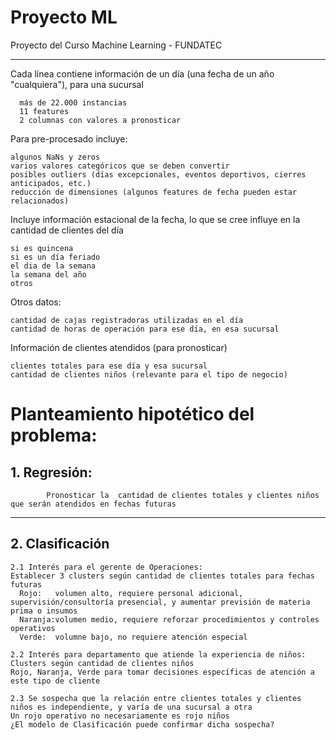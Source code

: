 # Proyecto ML
Proyecto del Curso Machine Learning - FUNDATEC

**********************************************************************************

Cada línea contiene información de un día (una fecha de un año "cualquiera"), para una sucursal      

      más de 22.000 instancias
      11 features  
      2 columnas con valores a pronosticar

Para pre-procesado incluye:

    algunos NaNs y zeros
    varios valores categóricos que se deben convertir
    posibles outliers (días excepcionales, eventos deportivos, cierres anticipados, etc.)
    reducción de dimensiones (algunos features de fecha pueden estar relacionados)
 
Incluye información estacional de la fecha, lo que se cree influye en la cantidad de clientes del día

    si es quincena
    si es un día feriado
    el dia de la semana
    la semana del año
    otros
 
Otros datos:
  
    cantidad de cajas registradoras utilizadas en el día
    cantidad de horas de operación para ese día, en esa sucursal
  
Información de clientes atendidos (para pronosticar)
  
    clientes totales para ese día y esa sucursal
    cantidad de clientes niños (relevante para el tipo de negocio)
  
# Planteamiento hipotético del problema:

  ## 1. Regresión:
  
            Pronosticar la  cantidad de clientes totales y clientes niños que serán atendidos en fechas futuras
  
  **********************************************************************************
  
  ## 2. Clasificación
  
    2.1 Interés para el gerente de Operaciones:
    Establecer 3 clusters según cantidad de clientes totales para fechas futuras
      Rojo:   volumen alto, requiere personal adicional, supervisión/consultoría presencial, y aumentar previsión de materia prima o insumos
      Naranja:volumen medio, requiere reforzar procedimientos y controles operativos
      Verde:  volumne bajo, no requiere atención especial
      
    2.2 Interés para departamento que atiende la experiencia de niños:
    Clusters según cantidad de clientes niños
    Rojo, Naranja, Verde para tomar decisiones específicas de atención a este tipo de cliente
      
    2.3 Se sospecha que la relación entre clientes totales y clientes niños es independiente, y varía de una sucursal a otra
    Un rojo operativo no necesariamente es rojo niños
    ¿El modelo de Clasificación puede confirmar dicha sospecha?
